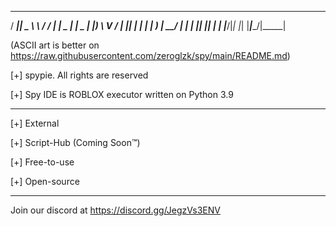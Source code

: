  ____  ______   __  ___ ____  _____
/ ___||  _ \ \ / / |_ _|  _ \| ____|
\___ \| |_) \ V /   | || | | |  _|
 ___) |  __/ | |    | || |_| | |___
|____/|_|    |_|   |___|____/|_____|

(ASCII art is better on https://raw.githubusercontent.com/zeroglzk/spy/main/README.md)

[+] spypie. All rights are reserved

[+] Spy IDE is ROBLOX executor written on Python 3.9

------------------

[+] External

[+] Script-Hub (Coming Soon™)

[+] Free-to-use

[+] Open-source

------------------
Join our discord at https://discord.gg/JegzVs3ENV
